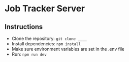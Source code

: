 # Job Tracker Server

## Instructions
- Clone the repository: `git clone ____`
- Install dependencies: `npm install`
- Make sure environment variables are set in the .env file
- Run: `npm run dev`
